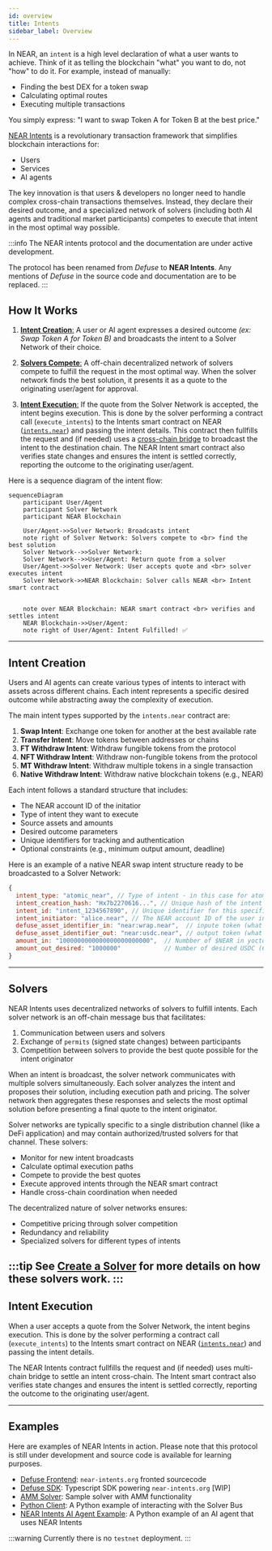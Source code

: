 ```yaml
---
id: overview
title: Intents
sidebar_label: Overview
---
```


In NEAR, an `intent` is a high level declaration of what a user wants to achieve. Think of it as telling the blockchain "what" you want to do, not "how" to do it. For example, instead of manually:
- Finding the best DEX for a token swap
- Calculating optimal routes
- Executing multiple transactions

You simply express: "I want to swap Token A for Token B at the best price."

[NEAR Intents](https://near.org/blog/introducing-near-intents/) is a revolutionary transaction framework that simplifies blockchain interactions for:
- Users
- Services
- AI agents

The key innovation is that users & developers no longer need to handle complex cross-chain transactions themselves. Instead, they declare their desired outcome, and a specialized network of solvers (including both AI agents and traditional market participants) competes to execute that intent in the most optimal way possible.

:::info
The NEAR intents protocol and the documentation are under active development.

The protocol has been renamed from _Defuse_ to **NEAR Intents**.
Any mentions of _Defuse_ in the source code and documentation are to be replaced.
:::

## How It Works

1. [**Intent Creation**:](#intent-creation) A user or AI agent expresses a desired outcome _(ex: Swap Token A for Token B)_ and broadcasts the intent to a Solver Network of their choice.

2. [**Solvers Compete**:](#solvers) A off-chain decentralized network of solvers compete to fulfill the request in the most optimal way. When the solver network finds the best solution, it presents it as a quote to the originating user/agent for approval.

4. [**Intent Execution**:](#intent-execution) If the quote from the Solver Network is accepted, the intent begins execution. This is done by the solver performing a contract call (`execute_intents`) to the Intents smart contract on NEAR ([`intents.near`](https://nearblocks.io/address/intents.near)) and passing the intent details. This contract then fullfills the request and (if needed) uses a [cross-chain bridge](/concepts/intents/intents-bridge) to broadcast the intent to the destination chain. The NEAR Intent smart contract also verifies state changes and ensures the intent is settled correctly, reporting the outcome to the originating user/agent.

Here is a sequence diagram of the intent flow:

```mermaid
sequenceDiagram
    participant User/Agent
    participant Solver Network
    participant NEAR Blockchain

    User/Agent->>Solver Network: Broadcasts intent
    note right of Solver Network: Solvers compete to <br> find the best solution
    Solver Network-->>Solver Network: 
    Solver Network-->>User/Agent: Return quote from a solver
    User/Agent->>Solver Network: User accepts quote and <br> solver executes intent
    Solver Network->>NEAR Blockchain: Solver calls NEAR <br> Intent smart contract


    note over NEAR Blockchain: NEAR smart contract <br> verifies and settles intent
    NEAR Blockchain->>User/Agent: 
    note right of User/Agent: Intent Fulfilled! ✅
```

---

## Intent Creation

Users and AI agents can create various types of intents to interact with assets across different chains. Each intent represents a specific desired outcome while abstracting away the complexity of execution.

The main intent types supported by the `intents.near` contract are:

1. **Swap Intent**: Exchange one token for another at the best available rate
2. **Transfer Intent**: Move tokens between addresses or chains
3. **FT Withdraw Intent**: Withdraw fungible tokens from the protocol
4. **NFT Withdraw Intent**: Withdraw non-fungible tokens from the protocol
5. **MT Withdraw Intent**: Withdraw multiple tokens in a single transaction
6. **Native Withdraw Intent**: Withdraw native blockchain tokens (e.g., NEAR)

Each intent follows a standard structure that includes:
- The NEAR account ID of the initatior
- Type of intent they want to execute
- Source assets and amounts
- Desired outcome parameters
- Unique identifiers for tracking and authentication
- Optional constraints (e.g., minimum output amount, deadline)

Here is an example of a native NEAR swap intent structure ready to be broadcasted to a Solver Network:

```js
{
  intent_type: "atomic_near", // Type of intent - in this case for atomic swaps on NEAR
  intent_creation_hash: "Hx7b2270616...", // Unique hash of the intent for authenticity
  intent_id: "intent_1234567890", // Unique identifier for this specific intent
  intent_initiator: "alice.near", // The NEAR account ID of the user initiating the swap
  defuse_asset_identifier_in: "near:wrap.near",  // inpute token (what you are swapping)
  defuse_asset_identifier_out: "near:usdc.near", // output token (what you want to receive)
  amount_in: "1000000000000000000000000",  // Numbber of $NEAR in yoctoNEAR (1 NEAR = 10^24 yoctoNEAR)
  amount_out_desired: "1000000"            // Number of desired USDC (6 decimals)
}
```

<!-- TODO: add example of a cross-chain swap intent & and where to get the asset identifiers -->

---

## Solvers

NEAR Intents uses decentralized networks of solvers to fulfill intents. Each solver network is an off-chain message bus that facilitates:

1. Communication between users and solvers
2. Exchange of `permits` (signed state changes) between participants
3. Competition between solvers to provide the best quote possible for the intent originator

When an intent is broadcast, the solver network communicates with multiple solvers simultaneously. Each solver analyzes the intent and proposes their solution, including execution path and pricing. The solver network then aggregates these responses and selects the most optimal solution before presenting a final quote to the intent originator.

<!-- TODO: add diagram of the solver network -->

Solver networks are typically specific to a single distribution channel (like a DeFi application) and may contain authorized/trusted solvers for that channel. These solvers:

- Monitor for new intent broadcasts
- Calculate optimal execution paths
- Compete to provide the best quotes
- Execute approved intents through the NEAR smart contract
- Handle cross-chain coordination when needed

The decentralized nature of solver networks ensures:

- Competitive pricing through solver competition
- Redundancy and reliability
- Specialized solvers for different types of intents

:::tip
See [Create a Solver](/concepts/intents/solvers) for more details on how these solvers work.
:::
---

## Intent Execution

When a user accepts a quote from the Solver Network, the intent begins execution. This is done by the solver performing a contract call (`execute_intents`) to the Intents smart contract on NEAR ([`intents.near`](https://nearblocks.io/address/intents.near)) and passing the intent details. 

The NEAR Intents contract fullfills the request and (if needed) uses multi-chain bridge to settle an intent cross-chain. The Intent smart contract also verifies state changes and ensures the intent is settled correctly, reporting the outcome to the originating user/agent.

<!-- TODO: add link to smart contract docs -->

---

## Examples

Here are examples of NEAR Intents in action. Please note that this protocol is still under development and source code is available for learning purposes.

- [Defuse Frontend](https://github.com/defuse-protocol/defuse-frontend): `near-intents.org` fronted sourcecode
- [Defuse SDK](https://github.com/defuse-protocol/defuse-sdk): Typescript SDK powering `near-intents.org` [WIP]  
- [AMM Solver](https://github.com/defuse-protocol/near-intents-amm-solver): Sample solver with AMM functionality
- [Python Client](https://github.com/referencedev/test-intent): A Python example of interacting with the Solver Bus
- [NEAR Intents AI Agent Example](https://github.com/near-examples/near-intents-agent-example): A Python example of an AI agent that uses NEAR Intents

:::warning
Currently there is no `testnet` deployment.
:::